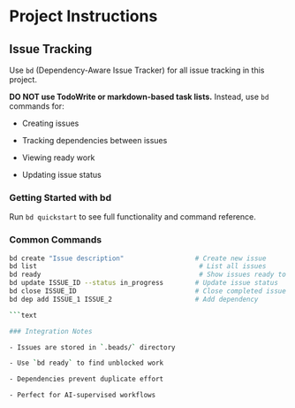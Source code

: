 # Project Instructions

## Issue Tracking

Use `bd` (Dependency-Aware Issue Tracker) for all issue tracking in this project.

**DO NOT use TodoWrite or markdown-based task lists.** Instead, use `bd` commands for:

- Creating issues

- Tracking dependencies between issues

- Viewing ready work

- Updating issue status

### Getting Started with bd

Run `bd quickstart` to see full functionality and command reference.

### Common Commands

```bash
bd create "Issue description"                  # Create new issue
bd list                                         # List all issues
bd ready                                        # Show issues ready to work on
bd update ISSUE_ID --status in_progress        # Update issue status
bd close ISSUE_ID                              # Close completed issue
bd dep add ISSUE_1 ISSUE_2                     # Add dependency

```text

### Integration Notes

- Issues are stored in `.beads/` directory

- Use `bd ready` to find unblocked work

- Dependencies prevent duplicate effort

- Perfect for AI-supervised workflows
